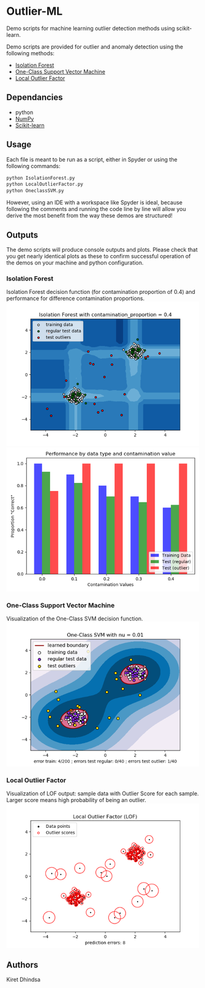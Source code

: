 # Outlier-ML
Demo scripts for machine learning outlier detection methods using scikit-learn.

Demo scripts are provided for outlier and anomaly detection using the following methods:
- [Isolation Forest](https://scikit-learn.org/stable/modules/generated/sklearn.ensemble.IsolationForest.html)
- [One-Class Support Vector Machine](https://scikit-learn.org/stable/modules/generated/sklearn.svm.OneClassSVM.html)
- [Local Outlier Factor](https://scikit-learn.org/stable/modules/generated/sklearn.neighbors.LocalOutlierFactor.html)

## Dependancies
*  python
* [NumPy](https://numpy.org/)
* [Scikit-learn](https://scikit-learn.org/stable/index.html)

## Usage
Each file is meant to be run as a script, either in Spyder or using the following commands:
```python
python IsolationForest.py
python LocalOutlierFactor.py
python OneclassSVM.py
```
However, using an IDE with a workspace like Spyder is ideal, 
because following the comments and running the code line by line
will allow you derive the most benefit from the way these demos
are structured!

## Outputs
The demo scripts will produce console outputs and plots. 
Please check that you get nearly identical plots as these 
to confirm successful operation of the demos on your machine
and python configuration.

### Isolation Forest
Isolation Forest decision function (for contamination proportion of 0.4) and performance for difference contamination proportions.
![Isolation Forest Decision Function][isofor_df]
![Isolation Forest Performance][isofor_perf]

### One-Class Support Vector Machine
Visualization of the One-Class SVM decision function.
![SVM Decision Function][svm_df]

### Local Outlier Factor
Visualization of LOF output: sample data with Outlier Score for each sample. 
Larger score means high probability of being an outlier.
![LOF Output Visualization][lof_viz]

[isofor_df]: https://github.com/kiretd/Outlier-ML/blob/master/sample_images/IsoFor_map.png
[isofor_perf]: https://github.com/kiretd/Outlier-ML/blob/master/sample_images/IsoFor_perf.png
[lof_viz]: https://github.com/kiretd/Outlier-ML/blob/master/sample_images/LOF_visualize.png
[svm_df]: https://github.com/kiretd/Outlier-ML/blob/master/sample_images/SVM_map.png

## Authors
Kiret Dhindsa
